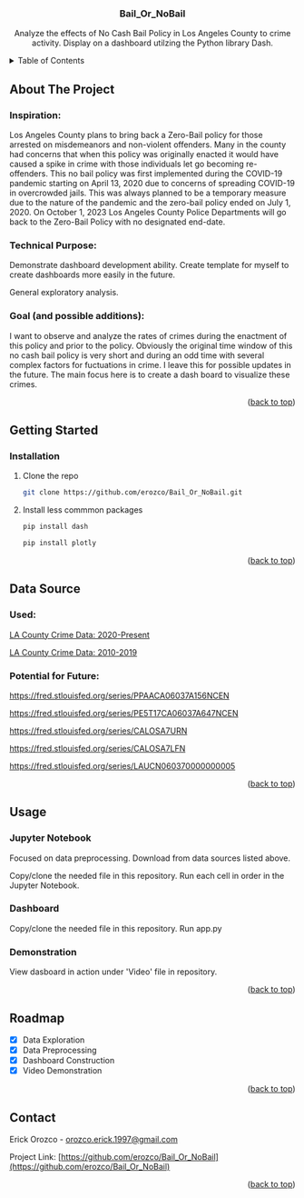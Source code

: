 <a name="readme-top"></a>

<h3 align="center">Bail_Or_NoBail</h3>

  <p align="center">
    Analyze the effects of No Cash Bail Policy in Los Angeles County to crime activity. Display on a dashboard utilzing the Python library Dash.
  </p>
</div>



<!-- TABLE OF CONTENTS -->
<details>
  <summary>Table of Contents</summary>
  <ol>
    <li>
      <a href="#about-the-project">About The Project</a>
    </li>
    <li>
      <a href="#getting-started">Getting Started</a>
      <ul>
        <li><a href="#installation">Installation</a></li>
      </ul>
    </li>
    <li><a href="#data-source">Data Source</a></li>
    <li><a href="#usage">Usage</a></li>
    <li><a href="#roadmap">Roadmap</a></li>
    <li><a href="#contact">Contact</a></li>
  </ol>
</details>



<!-- ABOUT THE PROJECT -->
## About The Project

### Inspiration:

Los Angeles County plans to bring back a Zero-Bail policy for those arrested on misdemeanors and non-violent offenders. Many in the county had concerns that when this policy was originally enacted it would have caused a spike in crime with those individuals let go becoming re-offenders. This no bail policy was first implemented during the COVID-19 pandemic starting on April 13, 2020 due to concerns of spreading COVID-19 in overcrowded jails. This was always planned to be a temporary measure due to the nature of the pandemic and the zero-bail policy ended on July 1, 2020. On October 1, 2023 Los Angeles County Police Departments will go back to the Zero-Bail Policy with no designated end-date.

### Technical Purpose:

Demonstrate dashboard development ability. Create template for myself to create dashboards more easily in the future. 

General exploratory analysis. 

### Goal (and possible additions):

I want to observe and analyze the rates of crimes during the enactment of this policy and prior to the policy. Obviously the original time window of this no cash bail policy is very short and during an odd time with several complex factors for fuctuations in crime. I leave this for possible updates in the future. The main focus here is to create a dash board to visualize these crimes.

<p align="right">(<a href="#readme-top">back to top</a>)</p>



<!-- GETTING STARTED -->
## Getting Started


### Installation
1. Clone the repo
   ```sh
   git clone https://github.com/erozco/Bail_Or_NoBail.git
   ```
2. Install less commmon packages
   ```sh
   pip install dash
   ```
   ```sh
   pip install plotly
   ```

<p align="right">(<a href="#readme-top">back to top</a>)</p>

<!-- DATA SOURCE -->
## Data Source
### Used:
[LA County Crime Data: 2020-Present](https://data.lacity.org/Public-Safety/Crime-Data-from-2020-to-Present/2nrs-mtv8)

[LA County Crime Data: 2010-2019](https://data.lacity.org/Public-Safety/Crime-Data-from-2010-to-2019/63jg-8b9z)


### Potential for Future:

https://fred.stlouisfed.org/series/PPAACA06037A156NCEN

https://fred.stlouisfed.org/series/PE5T17CA06037A647NCEN

https://fred.stlouisfed.org/series/CALOSA7URN

https://fred.stlouisfed.org/series/CALOSA7LFN

https://fred.stlouisfed.org/series/LAUCN060370000000005

<p align="right">(<a href="#readme-top">back to top</a>)</p>

<!-- USAGE EXAMPLES -->
## Usage

### Jupyter Notebook
Focused on data preprocessing. Download from data sources listed above.

Copy/clone the needed file in this repository. Run each cell in order in the Jupyter Notebook.

### Dashboard

Copy/clone the needed file in this repository. Run app.py

### Demonstration

View dasboard in action under 'Video' file in repository.

<p align="right">(<a href="#readme-top">back to top</a>)</p>



<!-- ROADMAP -->
## Roadmap

- [x] Data Exploration
- [x] Data Preprocessing
- [x] Dashboard Construction
- [x] Video Demonstration

<p align="right">(<a href="#readme-top">back to top</a>)</p>

<!-- CONTACT -->
## Contact

Erick Orozco - orozco.erick.1997@gmail.com

Project Link: [https://github.com/erozco/Bail_Or_NoBail](https://github.com/erozco/Bail_Or_NoBail)

<p align="right">(<a href="#readme-top">back to top</a>)</p>
